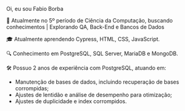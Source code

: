  Oi, eu sou Fabio Borba

🚀 Atualmente no 5º período de Ciência da Computação, buscando conhecimentos | Explorando QA, Back-End e Bancos de Dados

🎓 Atualmente aprendendo Cypress, HTML, CSS, JavaScript.

🔍 Conhecimento em PostgreSQL, SQL Server, MariaDB e MongoDB.

🛠️ Possuo 2 anos de experiência com PostgreSQL, atuando em:
 - Manutenção de bases de dados, incluindo recuperação de bases corrompidas;
 - Ajustes de lentidão e análise de desempenho para otimização;
 - Ajustes de duplicidade e index corrompidos.

